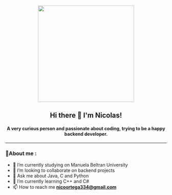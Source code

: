 ###
<p align="center">
  <img src="https://media.giphy.com/media/xUOwGj1jwTZq5Kh3Ko/giphy.gif" width="300px"/>
  <h2 align="center">Hi there 👋 I'm Nicolas!</h2>
  <h4 align="center">A very curious person and passionate about coding, trying to be a happy backend developer.</h4>
</p>

---

### 🤵About me : 

- 🔭 I’m currently studying on Manuela Beltran University
- 👯 I’m looking to collaborate on backend projects
- 💬 Ask me about Java, C and Python
- 🌱 I’m currently learning C++ and C#
- 📫 How to reach me  **nicoortega334@gmail.com**
